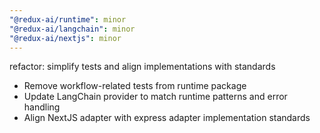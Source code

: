 ```yaml
---
"@redux-ai/runtime": minor
"@redux-ai/langchain": minor
"@redux-ai/nextjs": minor
---
```


refactor: simplify tests and align implementations with standards
- Remove workflow-related tests from runtime package
- Update LangChain provider to match runtime patterns and error handling
- Align NextJS adapter with express adapter implementation standards
